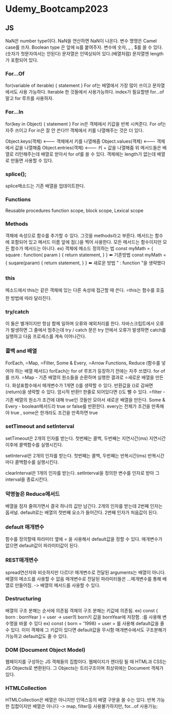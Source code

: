 # Udemy_Bootcamp2023

## JS
NaN은 number type이다. NaN을 연산하면 NaN이 나온다.
변수 명명은 Camel case를 쓰자. Boolean type 은 앞에 is를 붙여주자.
변수에 숫자, _ , $를 쓸 수 있다.(숫자가 첫문자여서는 안된다)
문자열은 인덱싱되어 있다.(배열처럼)
문자열엔 length가 포함되어 있다.

### For...Of
for(variable of iterable) {
  statement
}
For of는 배열에서 가장 많이 쓰이고 문자열에서도 사용 가능하다.
Iterable 한 것들에서 사용가능하다.
index가 필요할땐 for...of 말고 for 루프를 사용하자.

### For...In
for(key in Object) {
  statement
}
For in은 객체에서 키값을 반복 시켜준다.
For of는 자주 쓰이고 For in은 잘 안 쓴다!!!
객체에서 키를 나열해주는 것은 더 있다. 

Object.keys(객체) <--- 객체에서 키를 나열해줌
Object.values(객체) <--- 객체에서 값을 나열해줌
Object.entries(객체) <--- 키 + 값을 나열해줌
위 메서드들은 배열로 리턴해주는데 배열로 받아서 for of를 쓸 수 있다.
객체에는 length가 없는데 배열로 만들면 사용할 수 있다.

### splice();
splice메소드는 기존 배열을 업데이트한다.

### Functions
Reusable procedures
function scope, block scope, Lexical scope

### Methods
객체에 속성으로 함수를 추가할 수 있다. 그것을 methods라고 부른다.
메서드는 함수에 포함되어 있고 메서드 이름 앞에 점(.)을 찍어 사용한다.
모든 메서드는 함수이지만 모든 함수가 메서드는 아니다.
ex) 객체에 메소드 정의하는 법
const myMath = {
  square : function( param ) {
    return statement,
  }
} ⬅️ 기존방법
const myMath = {
  suqare(param) {
    return statement,
  }
} ⬅️ 새로운 방법  " : function "을 생략했다

### this
메소드에서 this는 같은 객체에 있는 다른 속성에 접근할 때 쓴다.
⭐this는 함수를 호출한 방법에 따라 달라진다.

### try/catch
이 둘은 별개이지만 항삼 함께 일하며 오류와 예외처리를 한다.
자바스크립트에서 오류가 발생하면 그 줄에서 멈추는데 try / catch 문은 try 안에서 오류가 발생하면 catch를 실행하고 다음 프로세스를 계속 이어나간다.

### 콜백 and 배열
ForEach, ⭐Map, ⭐Filter, Some & Every, ⭐Arrow Functions, Reduce
(함수를 넣어야 하는 배열 메서드)
forEach는 for of 루프가 등장하기 전에는 자주 쓰였다. for of를 쓰자.
⭐Map - 기존 배열의 원소들을 순환하며 실행한 결과로 ⭐새로운 배열을 만든다.
화살표함수에서 매개변수가 1개면 ()를 생략할 수 있다. 반환값을 ()로 감싸면 {return}을 생략할 수 있다. 암시적 반환!! 한줄로 되어있다면 ()도 뺄 수 있다.
⭐filter - 기존 배열의 원소가 조건에 대해 true인 것들만 모아서 새로운 배열을 만든다.
Some & Every - boolean메서드라 true or false를 반환한다.
every는 전체가 조건을 만족해야 true , some은 한개라도 조건을 만족하면 true

### setTimeout and setInterval
setTimeout은 2개의 인자를 받는다. 첫번째는 콜백, 두번째는 지연시간(ms)
지연시간 이후에 콜백함수를 실행시킨다.

setInterval은 2개의 인자를 받는다. 첫번째는 콜백, 두번째는 반복시간(ms)
반복시간마다 콜백함수를 실행시킨다.

clearInterval은 1개의 인자를 받는다. setInterval을 정의한 변수를 인자로 받아 그 interval을 종료시킨다.

### 악명높은 Reduce메서드
배열을 점자 줄여가면서 결국 하나의 값만 남긴다.
2개의 인자를 받는데 2번째 인자는 옵셔널. default로는 배열의 첫번째 요소가 들어간다. 2번째 인자가 처음값이 된다.

### default 매개변수
함수를 정의할때 파라미터 옆에 = 을 사용해서 default값을 정할 수 있다. 매개변수가 없으면 default값이 파라미터값이 된다.

### REST매개변수
spread연산자와 비슷하지만 다르다!
매개변수로 전달된 arguments는 배열이 아니다. 배열의 메소드를 사용할 수 없음
매개변수로 전달된 파라미터들은 ...매개변수를 통해 배열로 만들어짐. -> 배열의 메서드를 사용할 수 있다.

### Destructuring
배열의 구조 분해는 순서에 의존됨
객체의 구조 분해는 키값에 의존됨.
ex) const { born : bornYear } = user -> user의 born키 값을 bornYear에 저장함. 
:를 사용해 변수명을 바꿀 수 있다
ex) const { born = '1998} = user
= 를 사용해 default값을 줄 수 있다. 이미 객체에 그 키값이 있다면 default값을 무시함
매개변수에서도 구조분해가 가능하고 default값도 줄 수 있다.

### DOM (Document Object Model)
웹페이지를 구성하는 JS 객체들의 집합이다.
웹페이지가 렌더링 될 때 HTML과 CSS는 JS Objects로 변환된다. 그 Objects는 트리구조이며 최상위에는 Document 객체가 있다.

### HTMLCollection
HTMLCollection은 배열은 아니지만 인덱스등의 배열 구문을 쓸 수는 있다.
반복 가능한 집합이지만 배열은 아니다 -> map, filter등 사용불가하지만, for...of 사용가능;